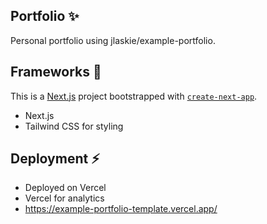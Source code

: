 
## Portfolio :sparkles:

Personal portfolio using jlaskie/example-portfolio.

## Frameworks :hammer:
This is a [Next.js](https://nextjs.org/) project bootstrapped with [`create-next-app`](https://github.com/vercel/next.js/tree/canary/packages/create-next-app).
- Next.js 
- Tailwind CSS for styling

## Deployment :zap:
- Deployed on Vercel
- Vercel for analytics
- https://example-portfolio-template.vercel.app/

